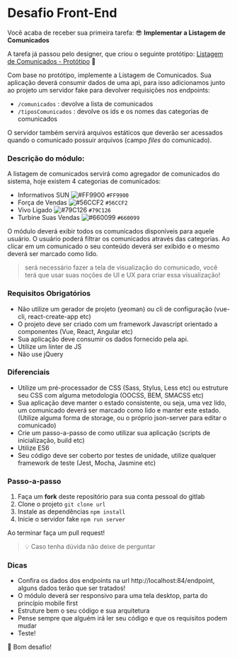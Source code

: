 # Desafio Front-End
Você acaba de receber sua primeira tarefa: 😎 
**Implementar a Listagem de Comunicados**

A tarefa já passou pelo designer, que criou o seguinte protótipo:
[Listagem de Comunicados - Protótipo](https://www.figma.com/file/YmxTthj1kDiJIXerYaSp6zkX/Desafio_Before) 🎨

Com base no protótipo, implemente a Listagem de Comunicados. Sua aplicação deverá consumir dados de uma api, para isso adicionamos junto ao projeto um servidor fake para devolver requisições nos endpoints:
- `/comunicados` : devolve a lista de comunicados
- `/tiposComunicados` : devolve os ids e os nomes das categorias de comunicados

O servidor também servirá arquivos estáticos que deverão ser acessados quando o comunicado possuir arquivos (campo *files* do comunicado).

### Descrição do módulo:
A listagem de comunicados servirá como agregador de comunicados do sistema, hoje existem 4 categorias de comunicados:
- Informativos SUN ![#FF9900](https://placehold.it/15/FF9900/000000?text=+) `#FF9900`  
- Força de Vendas ![#56CCF2](https://placehold.it/15/56CCF2/000000?text=+) `#56CCF2`
- Vivo Ligado ![#79C126](https://placehold.it/15/79C126/000000?text=+) `#79C126`  
- Turbine Suas Vendas ![#660099](https://placehold.it/15/660099/000000?text=+) `#660099` 

O módulo deverá exibir todos os comunicados disponíveis para aquele usuário. O usuário poderá filtrar os comunicados através das categorias. Ao clicar em um comunicado o seu conteúdo deverá ser exibido e o mesmo deverá ser marcado como lido.

> será necessário fazer a tela de visualização do comunicado, você terá que usar suas noções de UI e UX para criar essa visualização!

### Requisitos Obrigatórios
- Não utilize um gerador de projeto (yeoman) ou cli de configuração (vue-cli, react-create-app etc)
- O projeto deve ser criado com um framework Javascript orientado a componentes (Vue, React, Angular etc)
- Sua aplicação deve consumir os dados fornecido pela api.
- Utilize um linter de JS
- Não use jQuery

### Diferenciais
- Utilize um pré-processador de CSS (Sass, Stylus, Less etc) ou estruture seu CSS com alguma metodologia (OOCSS, BEM, SMACSS etc)
- Sua aplicação deve manter o estado consistente, ou seja, uma vez lido, um comunicado deverá ser marcado como lido e manter este estado. (Utilize alguma forma de storage, ou o próprio json-server para editar o comunicado)
- Crie um passo-a-passo de como utilizar sua aplicação (scripts de inicialização, build etc)
- Utilize ES6
- Seu código deve ser coberto por testes de unidade, utilize qualquer framework de teste (Jest, Mocha, Jasmine etc)

### Passo-a-passo
1. Faça um **fork** deste repositório para sua conta pessoal do gitlab
2. Clone o projeto
    ``git clone url``
3. Instale as dependências
    ``npm install``
4. Inicie o servidor fake
    ``npm run server``

Ao terminar faça um pull request!
> 💡 Caso tenha dúvida não deixe de perguntar

### Dicas
- Confira os dados dos endpoints na url http://localhost:84/endpoint, alguns dados terão que ser tratados!
- O módulo deverá ser responsivo para uma tela desktop, parta do princípio mobile first
- Estruture bem o seu código e sua arquitetura
- Pense sempre que alguém irá ler seu código e que os requisitos podem mudar
- Teste!

👊 Bom desafio!

